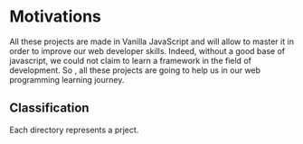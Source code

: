 # Motivations
All these projects are made in Vanilla JavaScript and will allow to master it in order to improve our web developer skills. Indeed, without a good base of javascript, we could not claim to learn a framework in the field of development. So , all these projects are going to help us in our web programming learning journey.

## Classification
Each directory represents a prject.
